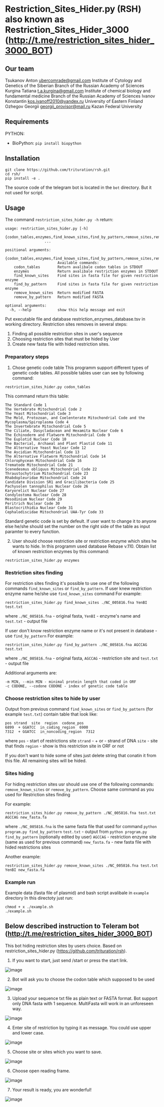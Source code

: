 # Restriction_Sites_Hider.py (RSH) also known as Restriction_Sites_Hider_3000 (http://t.me/restriction_sites_hider_3000_BOT)

## Our team

Tsukanov Anton ubercomrade@gmail.com Institute of Cytology and Genetics of the Siberian Branch of the Russian Academy of Sciences
Kurgina Tatiana t.a.kurgina@gmail.com Institute of chemical biology and fundamental medicine  Branch of the Russian Academy of Sciences
Ivanov Konstantin kos.ivanoff2010@yandex.ru University of Eastern Finland
Ozhegov Georgii georgii_provisor@mail.ru Kazan Federal University

## Requirements

PYTHON:
  * BioPython: `pip install biopython`

## Installation

```
git clone https://github.com/trituration/rsh.git  
cd rsh/  
pip install -e .  
```

 The source code of the telegram bot is located in the `bot` directory. But it not used for script.

## Usage

The command `restriction_sites_hider.py -h` return:

```
usage: restriction_sites_hider.py [-h]
                  {codon_tables,enzymes,find_known_sites,find_by_pattern,remove_sites,remove_by_pattern}
                  ...

positional arguments:
  {codon_tables,enzymes,find_known_sites,find_by_pattern,remove_sites,remove_by_pattern}
                        Available commands:
    codon_tables        Return avalibale codon tables in STDOUT
    enzymes             Return avalibale restriction enzymes in STDOUT
    find_known_sites    Find sites in fasta file for given restriction enzyme
    find_by_pattern     Find sites in fasta file for given restriction enzyme
    remove_known_sites  Return modified FASTA
    remove_by_pattern   Return modified FASTA

optional arguments:
  -h, --help            show this help message and exit
```
Put executable file and database restriction_enzymes_database.tsv in working directory. 
Restriction sites removes in several steps: 
1. Finding all possible restriction sites in user's sequence
2. Choosing restriction sites that must be hided by User
3. Create new fasta file with hided restriction sites. 


### Preparatory steps

1. Chose genetic code table
This programm support different types of genetic code tables. All possible tables user can see by following command:

```
restriction_sites_hider.py codon_tables
```

This command return this table:
```
The Standard Code 1
The Vertebrate Mitochondrial Code 2
The Yeast Mitochondrial Code 3
The Mold, Protozoan, and Coelenterate Mitochondrial Code and the Mycoplasma/Spiroplasma Code 4
The Invertebrate Mitochondrial Code 5
The Ciliate, Dasycladacean and Hexamita Nuclear Code 6
The Echinoderm and Flatworm Mitochondrial Code 9
The Euplotid Nuclear Code 10
The Bacterial, Archaeal and Plant Plastid Code 11
The Alternative Yeast Nuclear Code 12
The Ascidian Mitochondrial Code 13
The Alternative Flatworm Mitochondrial Code 14
Chlorophycean Mitochondrial Code 16
Trematode Mitochondrial Code 21
Scenedesmus obliquus Mitochondrial Code 22
Thraustochytrium Mitochondrial Code 23
Rhabdopleuridae Mitochondrial Code 24
Candidate Division SR1 and Gracilibacteria Code 25
Pachysolen tannophilus Nuclear Code 26
Karyorelict Nuclear Code 27
Condylostoma Nuclear Code 28
Mesodinium Nuclear Code 29
Peritrich Nuclear Code 30
Blastocrithidia Nuclear Code 31
Cephalodiscidae Mitochondrial UAA-Tyr Code 33
```
Standard genetic code is set by defeult. If user want to change it to anyone else he/she should set the number on the right side of the table as input paramter to every function. 

2. User should choose restriction site or restriction enzyme which sites he wants to hide. In this programm used database Rebase v.110. Obtain list of known restriction enzymes by this command:

```
restriction_sites_hider.py enzymes
```
### Restriction sites finding

For restriction sites finding it's possible to use one of the following commands `find_known_sites` or `find_by_pattern`. 
If user knew restriction enzyme name he/she use `find_known_sites` command
For example:
```
restriction_sites_hider.py find_known_sites ./NC_005816.fna YenBI test.txt
```
where `./NC_005816.fna` - original fasta, `YenBI` - enzyme's name and `test.txt` - output file

If user don't know restriction enzyme name or it's not present in database - use `find_by_pattern`
For example:
```
restriction_sites_hider.py find_by_pattern ./NC_005816.fna AGCCAG test.txt
```
where `./NC_005816.fna` - original fasta, `AGCCAG` - restriction site and `test.txt` - output file

Additional arguments are:
```
-m MIN, --min MIN - minimal protein length that coded in ORF
-c CODONE, --codone CODONE - index of genetic code table
```

###  Choose restriction sites to hide by user

Output from previous command `find_known_sites` or `find_by_pattern` (for example `test.txt`) contain table that look like:
```
pos strand  site  region  codone_pos
6899  + GGATCC  in_coding_region  6900
7312  + GGATCC  in_noncoding_region  7312
```

where 
`pos` - start of restrictions site
`strand` - + or - strand of DNA
`site` - site that finds 
`region` - show is this restriction site in ORF or not

If you don't want to hide some of sites just delete string that conatin it from this file. All remaining sites will be hided.

### Sites hiding

For hiding restriction sites usr should use one of the following commands: `remove_known_sites` or `remove_by_pattern`. 
Choose same command as you used for Restriction sites finding

For example:
```
restriction_sites_hider.py remove_by_pattern ./NC_005816.fna test.txt AGCCAG new_fasta.fa
```
where 
`./NC_005816.fna` is the same fasta file that used for command `python program.py find_by_pattern`
`test.txt` - output from `python program.py find_by_pattern` (optionally edited by user)
`AGCCAG` - restriction enzyme site (same as used for previous command)
`new_fasta.fa` - new fasta file with hided restrictions sites

Another example:
```
restriction_sites_hider.py remove_known_sites ./NC_005816.fna test.txt YenBI new_fasta.fa
```

### Example run

Example data (fasta file of plasmid) and bash script avalibale in `example` directory
In this directoty just run:

```
chmod + x ./example.sh
./example.sh
```

## Below described instruction to Teleram bot (http://t.me/restriction_sites_hider_3000_BOT)

This bot hiding restriction sites by users choice. Based on restriction_sites_hider.py (https://github.com/trituration/rsh). 


1. If you want to start, just send /start or press the start link.

![image](pics/1st_screen.png)

2. Bot will ask you to choose the codon table which supposed to be used

![image](pics/2nd_screen.png)

3. Upload your sequence txt file as plain text or FASTA format. Bot support only DNA fasta with 1 sequence. MultiFasta will work in an unforeseen way.

![image](pics/3rd_screen.png)

4. Enter site of restriction by typing it as message. You could use upper and lower case. 

![image](pics/4th_screen.png)

5. Choose site or sites which you want to save. 

![image](pics/5th_screen.png)

6. Choose open reading frame. 

![image](pics/6th_screen.png)

7. Your result is ready, you are wonderful!

![image](pics/7th_screen.png)